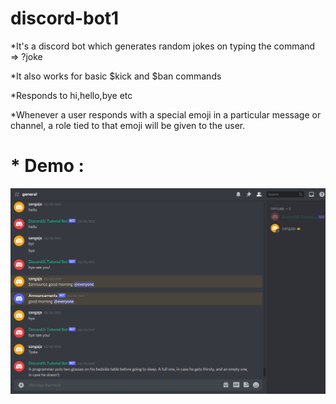 # discord-bot1

*It's a discord bot which generates random jokes on typing the command =>  ?joke

*It also works for basic $kick and $ban commands

*Responds to hi,hello,bye etc

*Whenever a user responds with a special emoji in a particular message or channel, a role tied to that emoji will be given to the user.

# * Demo :

![Demo](https://github.com/sangajapatel06/discord-bot1/blob/main/src/Screenshot%20(398).png)
